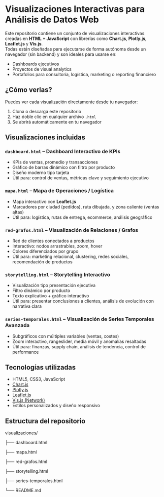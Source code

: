 # Visualizaciones Interactivas para Análisis de Datos Web

Este repositorio contiene un conjunto de visualizaciones interactivas creadas en **HTML + JavaScript** con librerías como **Chart.js**, **Plotly.js**, **Leaflet.js** y **Vis.js**.  
Todas están diseñadas para ejecutarse de forma autónoma desde un navegador (sin backend) y son ideales para usarse en:

- Dashboards ejecutivos
- Proyectos de visual analytics
- Portafolios para consultoría, logística, marketing o reporting financiero

## ¿Cómo verlas?

Puedes ver cada visualización directamente desde tu navegador:
1. Clona o descarga este repositorio
2. Haz doble clic en cualquier archivo `.html`
3. Se abrirá automáticamente en tu navegador

## Visualizaciones incluidas

### `dashboard.html` – Dashboard Interactivo de KPIs
- KPIs de ventas, promedio y transacciones
- Gráfico de barras dinámico con filtro por producto
- Diseño moderno tipo tarjeta
- Útil para: control de ventas, métricas clave y seguimiento ejecutivo

### `mapa.html` – Mapa de Operaciones / Logística
- Mapa interactivo con **Leaflet.js**
- Marcadores por ciudad (pedidos), ruta dibujada, y zona caliente (ventas altas)
- Útil para: logística, rutas de entrega, ecommerce, análisis geográfico

### `red-grafos.html` – Visualización de Relaciones / Grafos
- Red de clientes conectados a productos
- Interactivo: nodos arrastrables, zoom, hover
- Colores diferenciados por grupo
- Útil para: marketing relacional, clustering, redes sociales, recomendación de productos

### `storytelling.html` – Storytelling Interactivo
- Visualización tipo presentación ejecutiva
- Filtro dinámico por producto
- Texto explicativo + gráfico interactivo
- Útil para: presentar conclusiones a clientes, análisis de evolución con narrativa clara

### `series-temporales.html` – Visualización de Series Temporales Avanzada
- Subgráficos con múltiples variables (ventas, costes)
- Zoom interactivo, rangeslider, media móvil y anomalías resaltadas
- Útil para: finanzas, supply chain, análisis de tendencia, control de performance

## Tecnologías utilizadas

- HTML5, CSS3, JavaScript
- [Chart.js](https://www.chartjs.org/)
- [Plotly.js](https://plotly.com/javascript/)
- [Leaflet.js](https://leafletjs.com/)
- [Vis.js (Network)](https://visjs.org/)
- Estilos personalizados y diseño responsivo

## Estructura del repositorio
visualizaciones/

├── dashboard.html

├── mapa.html

├── red-grafos.html

├── storytelling.html

├── series-temporales.html

└── README.md
